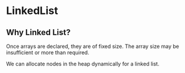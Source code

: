 # LinkedList

## Why Linked List?
Once arrays are declared, they are of fixed size. The array size may be insufficient or more than required.

We can allocate nodes in the heap dynamically for a linked list.